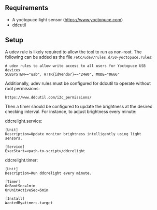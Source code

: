 ## Requirements

- A yoctopuce light sensor (https://www.yoctopuce.com)
- ddcutil

## Setup

A udev rule is likely required to allow the tool to run as non-root. The
following can be added as the file `/etc/udev/rules.d/50-yoctopuce.rules`:

```
# udev rules to allow write access to all users for Yoctopuce USB devices
SUBSYSTEM=="usb", ATTR{idVendor}=="24e0", MODE="0666"
```

Additionally, udev rules must be configured for ddcutil to operate without root
permissions:

```
https://www.ddcutil.com/i2c_permissions/
```

Then a timer should be configured to update the brightness at the desired
checking interval.  For instance, to adjust brightness every minute:

ddcrelight.service:
```
[Unit]
Description=Update monitor brightness intelligently using light sensors.

[Service]
ExecStart=<path-to-script>/ddcrelight
```

ddcrelight.timer:
```
[Unit]
Description=Run ddcrelight every minute.

[Timer]
OnBootSec=1min
OnUnitActiveSec=5min

[Install]
WantedBy=timers.target
```
